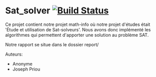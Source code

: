 # Sat_solver [![Build Status](https://travis-ci.com/FauconFan/Sat_solver.svg?branch=master)](https://travis-ci.com/FauconFan/Sat_solver)

Ce projet contient notre projet math-info où notre projet d'études était 'Étude et utilisation de Sat-solveurs'. Nous avons donc implémenté les algorithmes qui permettent d'apporter une solution au problème SAT.

Notre rapport se situe dans le dossier report/

Auteurs:

- Anonyme
- Joseph Priou
